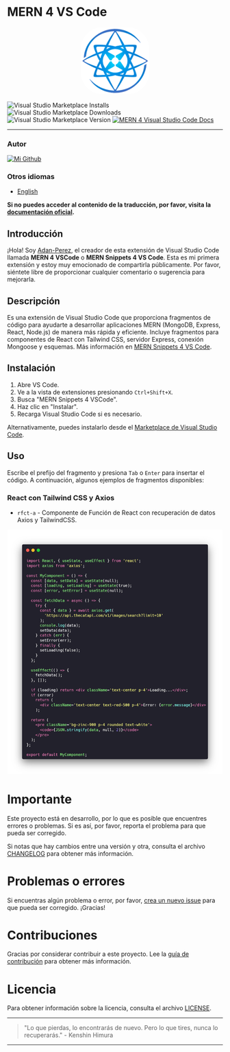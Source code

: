 # MERN 4 VS Code

<p align="center">
<a href="https://mern-snippets-4-vscode.netlify.app/docs/intro/" target="_blank">
<img src="./images/mern4vscode-logo.png" width="160" 
    style="border-radius: 50px"
  alt="MERN4VSC Logo" />
  </a>
</p>

![Visual Studio Marketplace Installs](https://img.shields.io/visual-studio-marketplace/i/AdanDev.mern-4-vscode-extension?style=for-the-badge)
![Visual Studio Marketplace Downloads](https://img.shields.io/visual-studio-marketplace/d/AdanDev.mern-4-vscode-extension?style=for-the-badge)
![Visual Studio Marketplace Version](https://img.shields.io/visual-studio-marketplace/v/AdanDev.mern-4-vscode-extension?style=for-the-badge)
[![MERN 4 Visual Studio Code Docs](https://img.shields.io/website?style=for-the-badge&up_color=green&up_message=MERN-4-VSCODE&url=https%3A%2F%2Fmern-snippets-4-vscode.netlify.app%2Fdocs%2Fintro%2F)](https://mern-snippets-4-vscode.netlify.app/docs/intro/)

---

### Autor

[![Mi Github](https://skillicons.dev/icons?i=github&theme=light)](https://github.com/Adan-Perez)

### Otros idiomas

- [English](README.md)

**Si no puedes acceder al contenido de la traducción, por favor, visita la [documentación oficial](https://mern-snippets-4-vscode.netlify.app/docs/intro/).**

## Introducción

¡Hola! Soy [Adan-Perez](https://github.com/Adan-Perez), el creador de esta extensión de Visual Studio Code llamada **MERN 4 VSCode** o **MERN Snippets 4 VS Code**. Esta es mi primera extensión y estoy muy emocionado de compartirla públicamente. Por favor, siéntete libre de proporcionar cualquier comentario o sugerencia para mejorarla.

## Descripción

Es una extensión de Visual Studio Code que proporciona fragmentos de código para ayudarte a desarrollar aplicaciones MERN (MongoDB, Express, React, Node.js) de manera más rápida y eficiente. Incluye fragmentos para componentes de React con Tailwind CSS, servidor Express, conexión Mongoose y esquemas. Más información en [MERN Snippets 4 VS Code](https://mern-snippets-4-vscode.netlify.app/docs/intro/).

## Instalación

1. Abre VS Code.
2. Ve a la vista de extensiones presionando `Ctrl+Shift+X`.
3. Busca "MERN Snippets 4 VSCode".
4. Haz clic en "Instalar".
5. Recarga Visual Studio Code si es necesario.

Alternativamente, puedes instalarlo desde el [Marketplace de Visual Studio Code](https://marketplace.visualstudio.com/items?itemName=AdanDev.mern-4-vscode-extension).

## Uso

Escribe el prefijo del fragmento y presiona `Tab` o `Enter` para insertar el código. A continuación, algunos ejemplos de fragmentos disponibles:

### React con Tailwind CSS y Axios

- `rfct-a` - Componente de Función de React con recuperación de datos Axios y TailwindCSS.

![rfct-a](./images/example-snippet.png)

# Importante

Este proyecto está en desarrollo, por lo que es posible que encuentres errores o problemas. Si es así, por favor, reporta el problema para que pueda ser corregido.

Si notas que hay cambios entre una versión y otra, consulta el archivo [CHANGELOG](CHANGELOG.md) para obtener más información.

# Problemas o errores

Si encuentras algún problema o error, por favor, [crea un nuevo issue](https://github.com/Adan-Perez/mern-4-vscode/issues/new) para que pueda ser corregido. ¡Gracias!

# Contribuciones

Gracias por considerar contribuir a este proyecto. Lee la [guía de contribución](CONTRIBUTING.md) para obtener más información.

# Licencia

Para obtener información sobre la licencia, consulta el archivo [LICENSE](LICENSE.md).

---

> "Lo que pierdas, lo encontrarás de nuevo. Pero lo que tires, nunca lo recuperarás." - Kenshin Himura

---
